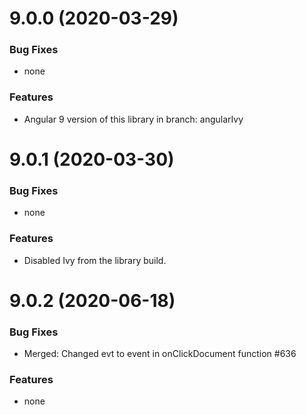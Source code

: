 # 9.0.0 (2020-03-29)

### Bug Fixes

* none

### Features

* Angular 9 version of this library in branch: angularIvy


# 9.0.1 (2020-03-30)

### Bug Fixes

* none

### Features

* Disabled Ivy from the library build.


# 9.0.2 (2020-06-18)

### Bug Fixes

* Merged: Changed evt to event in onClickDocument function #636

### Features

* none



